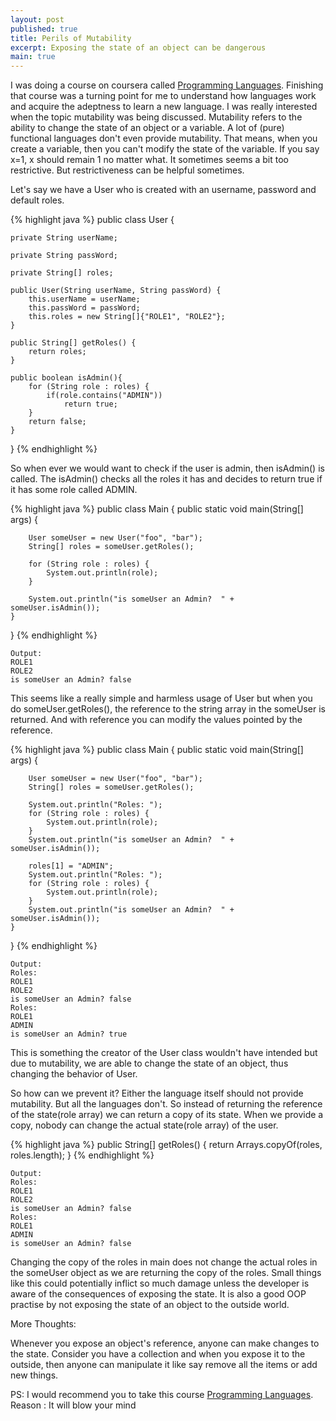 ```yaml
---
layout: post
published: true
title: Perils of Mutability
excerpt: Exposing the state of an object can be dangerous
main: true
---
```


I was doing a course on coursera called [Programming Languages][1]. Finishing that course was a turning point for me to understand how languages work and acquire the adeptness to learn a new language. I was really interested when the topic mutability was being discussed. Mutability refers to the ability to change the state of an object or a variable. A  lot of (pure) functional languages don't even provide mutability. That means, when you create a variable, then you can't modify the state of the variable. If you say x=1, x should remain 1 no matter what. It sometimes seems a bit too restrictive. But restrictiveness can be helpful sometimes.

Let's say we have a User who is created with an username, password and default roles.

{% highlight java %}
public class User {

    private String userName;

    private String passWord;

    private String[] roles;

    public User(String userName, String passWord) {
        this.userName = userName;
        this.passWord = passWord;
        this.roles = new String[]{"ROLE1", "ROLE2"};
    }

    public String[] getRoles() {
        return roles;
    }

    public boolean isAdmin(){
        for (String role : roles) {
            if(role.contains("ADMIN"))
                return true;
        }
        return false;
    }

}
{% endhighlight %}

So when ever we would want to check if the user is admin, then isAdmin() is called. The isAdmin() checks all the roles it has and decides to return true if it has some role called ADMIN.

{% highlight java %}
public class Main {
    public static void main(String[] args) {

        User someUser = new User("foo", "bar");
        String[] roles = someUser.getRoles();

        for (String role : roles) {
            System.out.println(role);
        }

        System.out.println("is someUser an Admin?  " + someUser.isAdmin());
    }
}
{% endhighlight %}

```
Output:
ROLE1
ROLE2
is someUser an Admin? false
```

This seems like a really simple and harmless usage of User but when you do someUser.getRoles(), the reference to the string array in the someUser is returned. And with reference you can modify the values pointed by the reference.

{% highlight java %}
public class Main {
    public static void main(String[] args) {

        User someUser = new User("foo", "bar");
        String[] roles = someUser.getRoles();

        System.out.println("Roles: ");
        for (String role : roles) {
            System.out.println(role);
        }
        System.out.println("is someUser an Admin?  " + someUser.isAdmin());

        roles[1] = "ADMIN";
        System.out.println("Roles: ");
        for (String role : roles) {
            System.out.println(role);
        }
        System.out.println("is someUser an Admin?  " + someUser.isAdmin());
    }
}
{% endhighlight %}

```
Output:
Roles:
ROLE1
ROLE2
is someUser an Admin? false
Roles:
ROLE1
ADMIN
is someUser an Admin? true
```

This is something the creator of the User class wouldn't have intended but due to mutability, we are able to change the state of an object, thus changing the behavior of User.

So how can we prevent it? Either the language itself should not provide mutability. But all the languages don't. So instead of returning the reference of the state(role array) we can return a copy of its state. When we provide a copy, nobody can change the actual state(role array) of the user.

{% highlight java %}
    public String[] getRoles() {
        return Arrays.copyOf(roles, roles.length);
    }
{% endhighlight %}

```
Output:
Roles:
ROLE1
ROLE2
is someUser an Admin? false
Roles:
ROLE1
ADMIN
is someUser an Admin? false
```

Changing the copy of the roles in main does not change the actual roles in the someUser object as we are returning the copy of the roles. Small things like this could potentially inflict so much damage unless the developer is aware of the consequences of exposing the state. It is also a good OOP practise by not exposing the state of an object to the outside world.

More Thoughts:

Whenever you expose an object's reference, anyone can make changes to the state. Consider you have a collection and when you expose it to the outside, then anyone can manipulate it like say remove all the items or add new things.

PS:
I would recommend you to take this course [Programming Languages][1]. Reason : It will blow your mind

[1]: https://www.coursera.org/course/proglang